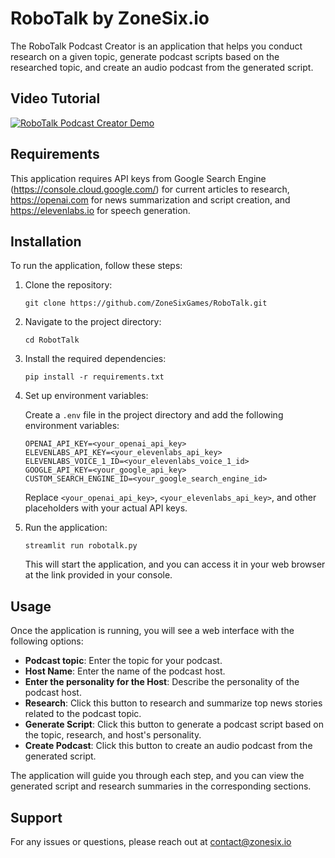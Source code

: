 # RoboTalk by ZoneSix.io

The RoboTalk Podcast Creator is an application that helps you conduct research on a given topic, generate podcast scripts based on the researched topic, and create an audio podcast from the generated script.

## Video Tutorial

[![RoboTalk Podcast Creator Demo](https://img.youtube.com/vi/kGj0dKr6H5o/0.jpg)](https://www.youtube.com/watch?v=kGj0dKr6H5o)

## Requirements

This application requires API keys from Google Search Engine (https://console.cloud.google.com/) for current articles to research, https://openai.com for news summarization and script creation, and https://elevenlabs.io for speech generation.

## Installation

To run the application, follow these steps:

1. Clone the repository:

   ```shell
   git clone https://github.com/ZoneSixGames/RoboTalk.git
   ```

2. Navigate to the project directory:

   ```shell
   cd RobotTalk
   ```

3. Install the required dependencies:

   ```shell
   pip install -r requirements.txt
   ```

4. Set up environment variables:

   Create a `.env` file in the project directory and add the following environment variables:

   ```shell
   OPENAI_API_KEY=<your_openai_api_key>
   ELEVENLABS_API_KEY=<your_elevenlabs_api_key>
   ELEVENLABS_VOICE_1_ID=<your_elevenlabs_voice_1_id>
   GOOGLE_API_KEY=<your_google_api_key>
   CUSTOM_SEARCH_ENGINE_ID=<your_google_search_engine_id>
   ```

   Replace `<your_openai_api_key>`, `<your_elevenlabs_api_key>`, and other placeholders with your actual API keys.

5. Run the application:

   ```shell
   streamlit run robotalk.py
   ```

   This will start the application, and you can access it in your web browser at the link provided in your console.

## Usage

Once the application is running, you will see a web interface with the following options:

- **Podcast topic**: Enter the topic for your podcast.
- **Host Name**: Enter the name of the podcast host.
- **Enter the personality for the Host**: Describe the personality of the podcast host.
- **Research**: Click this button to research and summarize top news stories related to the podcast topic.
- **Generate Script**: Click this button to generate a podcast script based on the topic, research, and host's personality.
- **Create Podcast**: Click this button to create an audio podcast from the generated script.

The application will guide you through each step, and you can view the generated script and research summaries in the corresponding sections.






## Support

For any issues or questions, please reach out at contact@zonesix.io

